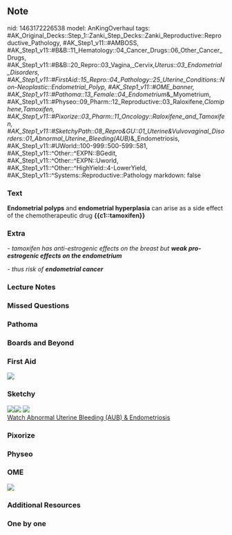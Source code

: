 ## Note
nid: 1463172226538
model: AnKingOverhaul
tags: #AK_Original_Decks::Step_1::Zanki_Step_Decks::Zanki_Reproductive::Reproductive_Pathology, #AK_Step1_v11::#AMBOSS, #AK_Step1_v11::#B&B::11_Hematology::04_Cancer_Drugs::06_Other_Cancer_Drugs, #AK_Step1_v11::#B&B::20_Repro::03_Vagina,_Cervix,_Uterus::03_Endometrial_Disorders, #AK_Step1_v11::#FirstAid::15_Repro::04_Pathology::25_Uterine_Conditions::Non-Neoplastic::Endometrial_Polyp, #AK_Step1_v11::#OME_banner, #AK_Step1_v11::#Pathoma::13_Female::04_Endometrium_&_Myometrium, #AK_Step1_v11::#Physeo::09_Pharm::12_Reproductive::03_Raloxifene,_Clomiphene,_Tamoxifen, #AK_Step1_v11::#Pixorize::03_Pharm::11_Oncology::Raloxifene_and_Tamoxifen, #AK_Step1_v11::#SketchyPath::08_Repro_&_GU::01_Uterine_&_Vulvovaginal_Disorders::01_Abnormal_Uterine_Bleeding_(AUB)_&_Endometriosis, #AK_Step1_v11::#UWorld::100-999::500-599::581, #AK_Step1_v11::^Other::^EXPN::BGedit, #AK_Step1_v11::^Other::^EXPN::Uworld, #AK_Step1_v11::^Other::^HighYield::4-LowerYield, #AK_Step1_v11::^Systems::Reproductive::Pathology
markdown: false

### Text
<div>
  <div>
    <b>Endometrial polyps</b> and <b>endometrial hyperplasia</b>
    can arise as a side effect of the chemotherapeutic drug
    <b>{{c1::tamoxifen}}</b>
  </div>
</div>

### Extra
<i>- tamoxifen has anti-estrogenic effects on the breast but
<b>weak pro-estrogenic effects on the endometrium</b></i>
<div>
  <i>- thus risk of <b>endometrial cancer</b></i>
</div>

### Lecture Notes


### Missed Questions


### Pathoma


### Boards and Beyond


### First Aid
<img src="tmpqVw9S1.png">

### Sketchy
<div><img src=
"18.%20tamoxifen%20risk%20factor%20for%20endometrial%20hyperplasia.jpg"><img src="4.%20endometrial%20polyps.jpg">
<img src=
"Zoverall%20picture-8a8079e9044c423bfffc4b51cbd8343b6e29b9dd.JPG"></div><a href="https://dashboard.sketchy.com/study/medical/courses/medical-pathophysiology/units/medical-pathophysiology-reproductive-gu/videos/medical-pathophysiology-reproductive-and-gu-uterine-and-vulvovaginal-disorders-abnormal-uterine-bleeding-aub-and-endometriosis?utm_source=anki&utm_medium=partnership&utm_campaign=february_update&utm_content=medical">Watch
Abnormal Uterine Bleeding (AUB) & Endometriosis</a>

### Pixorize


### Physeo


### OME
<div class="ome-widget">
  <a href="https://onlinemeded.org?ref=anki"><img src=
  "_OME_AnkiFlashcards_General_3.png"></a>
</div>

### Additional Resources


### One by one

